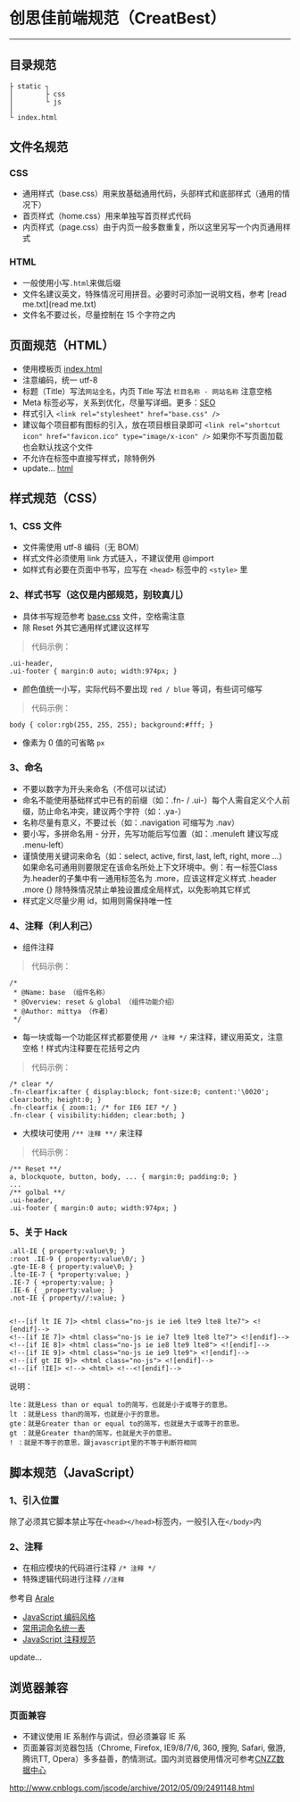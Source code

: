 # 创思佳前端规范（CreatBest）
---
## 目录规范 

    ├ static ┐
    │        ├ css
    │        └ js
    │
    └ index.html

## 文件名规范 
### CSS 
+ 通用样式（base.css）用来放基础通用代码，头部样式和底部样式（通用的情况下） 
+ 首页样式（home.css）用来单独写首页样式代码 
+ 内页样式（page.css）由于内页一般多数重复，所以这里另写一个内页通用样式

### HTML 
+ 一般使用小写`.html`来做后缀
+ 文件名建议英文，特殊情况可用拼音。必要时可添加一说明文档，参考 [read me.txt](read me.txt) 
+ 文件名不要过长，尽量控制在 15 个字符之内 


## 页面规范（HTML）  
+ 使用模板页 [index.html](https://github.com/mittya/CreatBest-web/blob/master/index.html)   
+ 注意编码，统一 utf-8  
+ 标题（Title）写法`网站全名`，内页 Title 写法 `栏目名称 - 网站名称` 注意空格  
+ Meta 标签必写，关系到优化，尽量写详细。更多：[SEO](http://baike.baidu.com/view/1047.htm)  
+ 样式引入 `<link rel="stylesheet" href="base.css" />`  
+ 建议每个项目都有图标的引入，放在项目根目录即可 `<link rel="shortcut icon" href="favicon.ico" type="image/x-icon" />` 如果你不写页面加载也会默认找这个文件  
+ 不允许在标签中直接写样式，除特例外  
+ update... [html](http://sofish.de/1688)  

## 样式规范（CSS）

### 1、CSS 文件  
+ 文件需使用 utf-8 编码（无 BOM）  
+ 样式文件必须使用 link 方式链入，不建议使用 @import  
+ 如样式有必要在页面中书写，应写在 `<head>` 标签中的 `<style>` 里

### 2、样式书写（这仅是内部规范，别较真儿）  
+ 具体书写规范参考 [base.css](https://github.com/mittya/CreatBest-web/blob/master/base.css) 文件，空格需注意
+ 除 Reset 外其它通用样式建议这样写  

> 代码示例：

    .ui-header,
    .ui-footer { margin:0 auto; width:974px; }

+ 颜色值统一小写，实际代码不要出现 `red / blue` 等词，有些词可缩写

> 代码示例：

    body { color:rgb(255, 255, 255); background:#fff; }

+ 像素为 0 值的可省略 `px`

### 3、命名
+ 不要以数字为开头来命名（不信可以试试）
+ 命名不能使用基础样式中已有的前缀（如：.fn- / .ui-）每个人需自定义个人前缀，防止命名冲突，建议两个字符（如：.ya-）
+ 名称尽量有意义，不要过长（如：.navigation 可缩写为 .nav）
+ 要小写，多拼命名用 - 分开，先写功能后写位置（如：.menuleft 建议写成 .menu-left）
+ 谨慎使用关键词来命名（如：select, active, first, last, left, right, more ...）如果命名可通用则要限定在该命名所处上下文环境中。例：有一标签Class为.header的子集中有一通用标签名为 .more，应该这样定义样式 .header .more {} 除特殊情况禁止单独设置成全局样式，以免影响其它样式
+ 样式定义尽量少用 id，如用则需保持唯一性

### 4、注释（利人利己）
+ 组件注释

> 代码示例：

    /*
     * @Name: base （组件名称）
     * @Overview: reset & global （组件功能介绍）
     * @Author: mittya （作者）
     */


+ 每一块或每一个功能区样式都要使用 `/* 注释 */` 来注释，建议用英文，注意空格！样式内注释要在花括号之内


> 代码示例：

    /* clear */
    .fn-clearfix:after { display:block; font-size:0; content:'\0020'; clear:both; height:0; }
    .fn-clearfix { zoom:1; /* for IE6 IE7 */ }
    .fn-clear { visibility:hidden; clear:both; }
    
+ 大模块可使用 `/** 注释 **/` 来注释

> 代码示例：

    /** Reset **/
    a, blockquote, button, body, ... { margin:0; padding:0; }
    ...
    /** golbal **/
    .ui-header,
    .ui-footer { margin:0 auto; width:974px; }


### 5、关于 Hack

    .all-IE { property:value\9; }  
    :root .IE-9 { property:value\0/; }  
    .gte-IE-8 { property:value\0; }  
    .lte-IE-7 { *property:value; }  
    .IE-7 { +property:value; }  
    .IE-6 { _property:value; }  
    .not-IE { property//:value; }


    <!--[if lt IE 7]> <html class="no-js ie ie6 lte9 lte8 lte7"> <![endif]-->  
    <!--[if IE 7]> <html class="no-js ie ie7 lte9 lte8 lte7"> <![endif]-->
    <!--[if IE 8]> <html class="no-js ie ie8 lte9 lte8"> <![endif]-->
    <!--[if IE 9]> <html class="no-js ie ie9 lte9"> <![endif]-->
    <!--[if gt IE 9]> <html class="no-js"> <![endif]-->
    <!--[if !IE]> <!--> <html> <!--<![endif]-->


说明：

    lte：就是Less than or equal to的简写，也就是小于或等于的意思。  
    lt ：就是Less than的简写，也就是小于的意思。  
    gte：就是Greater than or equal to的简写，也就是大于或等于的意思。  
    gt ：就是Greater than的简写，也就是大于的意思。  
    ! ：就是不等于的意思，跟javascript里的不等于判断符相同


## 脚本规范（JavaScript）

### 1、引入位置  
除了必须其它脚本禁止写在`<head></head>`标签内，一般引入在`</body>`内  

### 2、注释
+ 在相应模块的代码进行注释 `/* 注释 */`  
+ 特殊逻辑代码进行注释 `//注释`  


参考自 [Arale](https://github.com/alipay/arale/wiki) 

+ [JavaScript 编码风格](https://github.com/alipay/arale/wiki/JavaScript-%E7%BC%96%E7%A0%81%E9%A3%8E%E6%A0%BC) 
+ [常用词命名统一表](https://github.com/alipay/arale/wiki/%E5%B8%B8%E7%94%A8%E8%AF%8D%E5%91%BD%E5%90%8D%E7%BB%9F%E4%B8%80%E8%A1%A8) 
+ [JavaScript 注释规范](https://github.com/alipay/arale/wiki/JavaScript-%E6%B3%A8%E9%87%8A%E8%A7%84%E8%8C%83) 


update...



## 浏览器兼容

### 页面兼容
+ 不建议使用 IE 系制作与调试，但必须兼容 IE 系
+ 页面兼容浏览器包括（Chrome, Firefox, IE9/8/7/6, 360, 搜狗, Safari, 傲游, 腾讯TT, Opera）多多益善，酌情测试。国内浏览器使用情况可参考[CNZZ数据中心](http://brow.data.cnzz.com/)




http://www.cnblogs.com/jscode/archive/2012/05/09/2491148.html

